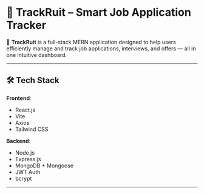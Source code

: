 # 🚀 TrackRuit – Smart Job Application Tracker

🎯 **TrackRuit** is a full-stack MERN application designed to help users efficiently manage and track job applications, interviews, and offers — all in one intuitive dashboard.

---

## 🛠️ Tech Stack

**Frontend**:

- React.js
- Vite
- Axios
- Tailwind CSS

**Backend**:

- Node.js
- Express.js
- MongoDB + Mongoose
- JWT Auth
- bcrypt

---

